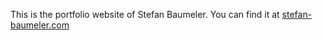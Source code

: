 This is the portfolio website of Stefan Baumeler. You can find it at [stefan-baumeler.com](https://stefan-baumeler.com)
